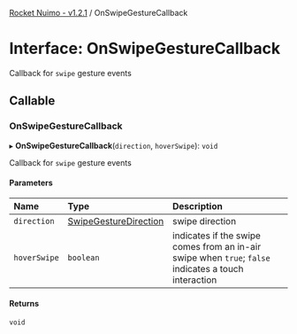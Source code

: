 [Rocket Nuimo - v1.2.1](../README.md) / OnSwipeGestureCallback

# Interface: OnSwipeGestureCallback

Callback for `swipe` gesture events

## Callable

### OnSwipeGestureCallback

▸ **OnSwipeGestureCallback**(`direction`, `hoverSwipe`): `void`

Callback for `swipe` gesture events

#### Parameters

| Name | Type | Description |
| :------ | :------ | :------ |
| `direction` | [SwipeGestureDirection](../enums/swipegesturedirection.md) | swipe direction |
| `hoverSwipe` | `boolean` | indicates if the swipe comes from an in-air swipe when `true`; `false`                     indicates a touch interaction |

#### Returns

`void`
